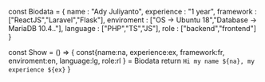 const Biodata = {
  name : "Ady Juliyanto",
  experience : "1 year",
  framework : ["ReactJS","Laravel","Flask"],
  enviroment : ["OS -> Ubuntu 18","Database -> MariaDB 10.4.."],
  language : ["PHP","TS","JS"],
  role : ["backend","frontend"]
}


const Show = () => {
  const{name:na, experience:ex, framework:fr, enviroment:en, language:lg, role:rl } = Biodata
  return ` Hi my name ${na}, my experience ${ex} `
}


<!---
adyjul/adyjul is a ✨ special ✨ repository because its `README.md` (this file) appears on your GitHub profile.
You can click the Preview link to take a look at your changes.
--->
